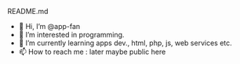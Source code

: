 README.md

- 👋 Hi, I’m @app-fan
- 👀 I’m interested in programming.
- 🌱 I’m currently learning apps dev., html, php, js, web services etc.
- 📫 How to reach me : later maybe public here
